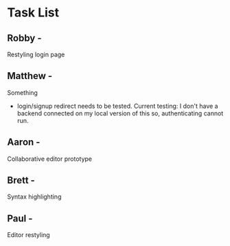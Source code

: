 # Task List
## Robby - 
  Restyling login page
## Matthew - 
  Something
- login/signup redirect needs to be tested. Current testing: I don't have a backend connected on my local version of this so, authenticating cannot run. 
## Aaron - 
  Collaborative editor prototype
## Brett - 
  Syntax highlighting
## Paul -
  Editor restyling
